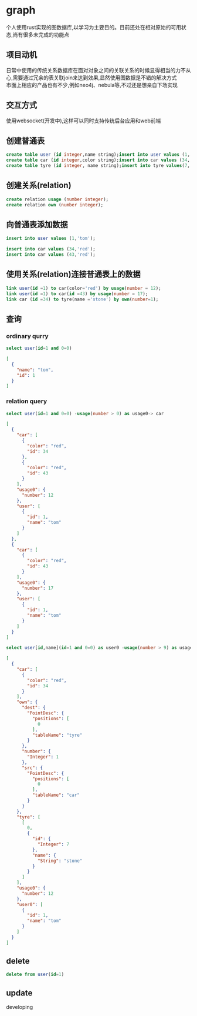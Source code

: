 # graph

个人使用rust实现的图数据库,以学习为主要目的。目前还处在相对原始的可用状态,尚有很多未完成的功能点

## 项目动机

日常中使用的传统关系数据库在面对对象之间的关联关系的时候显得相当的力不从心,需要通过冗余的表关联join来达到效果,显然使用图数据是不错的解决方式<br>
市面上相应的产品也有不少,例如neo4j、nebula等,不过还是想亲自下场实现

## 交互方式

使用websocket(开发中),这样可以同时支持传统后台应用和web前端

## 创建普通表

```sql
create table user (id integer,name string);insert into user values (1,'tom');
create table car (id integer,color string);insert into car values (34,'red');insert into car values (43,'red');
create table tyre (id integer, name string);insert into tyre values(7,'stone');
```

## 创建关系(relation)

```sql
create relation usage (number integer);
create relation own (number integer);
```

## 向普通表添加数据

```sql
insert into user values (1,'tom');

insert into car values (34,'red');
insert into car values (43,'red');
```

## 使用关系(relation)连接普通表上的数据

```sql
link user(id =1) to car(color='red') by usage(number = 12);
link user(id =1) to car(id =43) by usage(number = 17);
link car (id =34) to tyre(name ='stone') by own(number=1);
```

## 查询

### ordinary qurry

```sql
select user(id=1 and 0=0)
```

```json
[
  {
    "name": "tom",
    "id": 1
  }
]
```

### relation query

```sql
select user(id=1 and 0=0) -usage(number > 0) as usage0-> car
```

```json
[
  {
    "car": [
      {
        "color": "red",
        "id": 34
      },
      {
        "color": "red",
        "id": 43
      }
    ],
    "usage0": {
      "number": 12
    },
    "user": [
      {
        "id": 1,
        "name": "tom"
      }
    ]
  },
  {
    "car": [
      {
        "color": "red",
        "id": 43
      }
    ],
    "usage0": {
      "number": 17
    },
    "user": [
      {
        "id": 1,
        "name": "tom"
      }
    ]
  }
]
```

```sql
select user[id,name](id=1 and 0=0) as user0 -usage(number > 9) as usage0-> car -own(number=1)-> tyre
```

```json
[
  {
    "car": [
      {
        "color": "red",
        "id": 34
      }
    ],
    "own": {
      "dest": {
        "PointDesc": {
          "positions": [
            0
          ],
          "tableName": "tyre"
        }
      },
      "number": {
        "Integer": 1
      },
      "src": {
        "PointDesc": {
          "positions": [
            0
          ],
          "tableName": "car"
        }
      }
    },
    "tyre": [
      [
        0,
        {
          "id": {
            "Integer": 7
          },
          "name": {
            "String": "stone"
          }
        }
      ]
    ],
    "usage0": {
      "number": 12
    },
    "user0": [
      {
        "id": 1,
        "name": "tom"
      }
    ]
  }
]
```

## delete

```sql
delete from user(id=1)
```

## update

developing